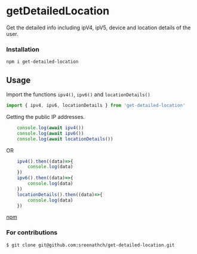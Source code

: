 # getDetailedLocation
Get the detailed info including ipV4, ipV5, device and location details of the user.

### Installation


```shell
npm i get-detailed-location
```

## Usage
Import the functions `ipv4()`, `ipv6()` and `locationDetails()`
```javascript
import { ipv4, ipv6, locationDetails } from 'get-detailed-location'
```
Getting the public IP addresses.
```javascript
    console.log(await ipv4())
    console.log(await ipv6())
    console.log(await locationDetails())
```
OR
```javascript
    ipv4().then((data)=>{
        console.log(data)
    })
    ipv6().then((data)=>{
        console.log(data)
    })
    locationDetails().then((data)=>{
        console.log(data)
    })
```

[npm](https://www.npmjs.com/package/get-detailed-location) 

### For contributions

```shell
$ git clone git@github.com:sreenathch/get-detailed-location.git
```


